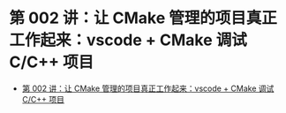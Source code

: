 # 第 002 讲：让 CMake 管理的项目真正工作起来：vscode + CMake 调试 C/C++ 项目

- [第 002 讲：让 CMake 管理的项目真正工作起来：vscode + CMake 调试 C/C++ 项目](#第-002-讲让-cmake-管理的项目真正工作起来vscode--cmake-调试-cc-项目)


